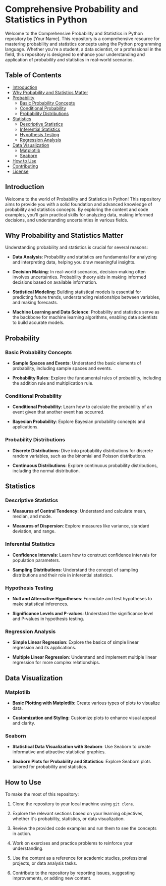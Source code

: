 # Comprehensive Probability and Statistics in Python

Welcome to the Comprehensive Probability and Statistics in Python repository by [Your Name]. This repository is a comprehensive resource for mastering probability and statistics concepts using the Python programming language. Whether you're a student, a data scientist, or a professional in the field, this repository is designed to enhance your understanding and application of probability and statistics in real-world scenarios.

## Table of Contents

- [Introduction](#introduction)
- [Why Probability and Statistics Matter](#why-probability-and-statistics-matter)
- [Probability](#probability)
  - [Basic Probability Concepts](#basic-probability-concepts)
  - [Conditional Probability](#conditional-probability)
  - [Probability Distributions](#probability-distributions)
- [Statistics](#statistics)
  - [Descriptive Statistics](#descriptive-statistics)
  - [Inferential Statistics](#inferential-statistics)
  - [Hypothesis Testing](#hypothesis-testing)
  - [Regression Analysis](#regression-analysis)
- [Data Visualization](#data-visualization)
  - [Matplotlib](#matplotlib)
  - [Seaborn](#seaborn)
- [How to Use](#how-to-use)
- [Contributing](#contributing)
- [License](#license)

## Introduction

Welcome to the world of Probability and Statistics in Python! This repository aims to provide you with a solid foundation and advanced knowledge of probability and statistics concepts. By exploring the content and code examples, you'll gain practical skills for analyzing data, making informed decisions, and understanding uncertainties in various fields.

## Why Probability and Statistics Matter

Understanding probability and statistics is crucial for several reasons:

- **Data Analysis**: Probability and statistics are fundamental for analyzing and interpreting data, helping you draw meaningful insights.

- **Decision Making**: In real-world scenarios, decision-making often involves uncertainties. Probability theory aids in making informed decisions based on available information.

- **Statistical Modeling**: Building statistical models is essential for predicting future trends, understanding relationships between variables, and making forecasts.

- **Machine Learning and Data Science**: Probability and statistics serve as the backbone for machine learning algorithms, enabling data scientists to build accurate models.

## Probability

### Basic Probability Concepts

- **Sample Spaces and Events**: Understand the basic elements of probability, including sample spaces and events.

- **Probability Rules**: Explore the fundamental rules of probability, including the addition rule and multiplication rule.

### Conditional Probability

- **Conditional Probability**: Learn how to calculate the probability of an event given that another event has occurred.

- **Bayesian Probability**: Explore Bayesian probability concepts and applications.

### Probability Distributions

- **Discrete Distributions**: Dive into probability distributions for discrete random variables, such as the binomial and Poisson distributions.

- **Continuous Distributions**: Explore continuous probability distributions, including the normal distribution.

## Statistics

### Descriptive Statistics

- **Measures of Central Tendency**: Understand and calculate mean, median, and mode.

- **Measures of Dispersion**: Explore measures like variance, standard deviation, and range.

### Inferential Statistics

- **Confidence Intervals**: Learn how to construct confidence intervals for population parameters.

- **Sampling Distributions**: Understand the concept of sampling distributions and their role in inferential statistics.

### Hypothesis Testing

- **Null and Alternative Hypotheses**: Formulate and test hypotheses to make statistical inferences.

- **Significance Levels and P-values**: Understand the significance level and P-values in hypothesis testing.

### Regression Analysis

- **Simple Linear Regression**: Explore the basics of simple linear regression and its applications.

- **Multiple Linear Regression**: Understand and implement multiple linear regression for more complex relationships.

## Data Visualization

### Matplotlib

- **Basic Plotting with Matplotlib**: Create various types of plots to visualize data.

- **Customization and Styling**: Customize plots to enhance visual appeal and clarity.

### Seaborn

- **Statistical Data Visualization with Seaborn**: Use Seaborn to create informative and attractive statistical graphics.

- **Seaborn Plots for Probability and Statistics**: Explore Seaborn plots tailored for probability and statistics.

## How to Use

To make the most of this repository:

1. Clone the repository to your local machine using `git clone`.

2. Explore the relevant sections based on your learning objectives, whether it's probability, statistics, or data visualization.

3. Review the provided code examples and run them to see the concepts in action.

4. Work on exercises and practice problems to reinforce your understanding.

5. Use the content as a reference for academic studies, professional projects, or data analysis tasks.

6. Contribute to the repository by reporting issues, suggesting improvements, or adding new content.

